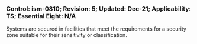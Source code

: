 ### Control: ism-0810; Revision: 5; Updated: Dec-21; Applicability: TS; Essential Eight: N/A
<p>Systems are secured in facilities that meet the requirements for a security zone suitable for their sensitivity or classification.</p>
